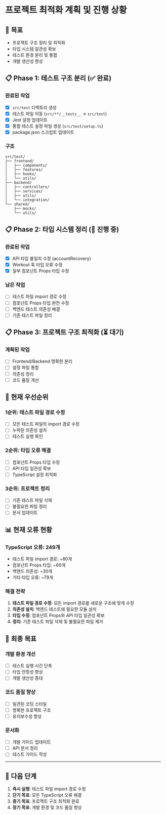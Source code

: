 # 프로젝트 최적화 계획 및 진행 상황

## 🎯 **목표**
- 프로젝트 구조 정리 및 최적화
- 타입 시스템 일관성 확보
- 테스트 환경 분리 및 통합
- 개발 생산성 향상

## 📋 **Phase 1: 테스트 구조 분리 (✅ 완료)**

### 완료된 작업
- [x] `src/test` 디렉토리 생성
- [x] 테스트 파일 이동 (`src/**/__tests__` → `src/test`)
- [x] Jest 설정 업데이트
- [x] 통합 테스트 설정 파일 생성 (`src/test/setup.ts`)
- [x] package.json 스크립트 업데이트

### 구조
```
src/test/
├── frontend/
│   ├── components/
│   ├── features/
│   ├── hooks/
│   └── utils/
├── backend/
│   ├── controllers/
│   ├── services/
│   ├── utils/
│   └── integration/
└── shared/
    ├── mocks/
    └── utils/
```

## 📋 **Phase 2: 타입 시스템 정리 (🔄 진행 중)**

### 완료된 작업
- [x] API 타입 불일치 수정 (accountRecovery)
- [x] Workout 훅 타입 오류 수정
- [x] 일부 컴포넌트 Props 타입 수정

### 남은 작업
- [ ] 테스트 파일 import 경로 수정
- [ ] 컴포넌트 Props 타입 완전 수정
- [ ] 백엔드 테스트 의존성 해결
- [ ] 기존 테스트 파일 정리

## 📋 **Phase 3: 프로젝트 구조 최적화 (⏳ 대기)**

### 계획된 작업
- [ ] Frontend/Backend 명확한 분리
- [ ] 설정 파일 통합
- [ ] 의존성 정리
- [ ] 코드 품질 개선

## 🔧 **현재 우선순위**

### 1순위: 테스트 파일 경로 수정
- [ ] 모든 테스트 파일의 import 경로 수정
- [ ] 누락된 의존성 설치
- [ ] 테스트 실행 확인

### 2순위: 타입 오류 해결
- [ ] 컴포넌트 Props 타입 수정
- [ ] API 타입 일관성 확보
- [ ] TypeScript 설정 최적화

### 3순위: 프로젝트 정리
- [ ] 기존 테스트 파일 삭제
- [ ] 불필요한 파일 정리
- [ ] 문서 업데이트

## 📊 **현재 오류 현황**

### TypeScript 오류: 249개
- 테스트 파일 import 경로: ~80개
- 컴포넌트 Props 타입: ~60개
- 백엔드 의존성: ~30개
- 기타 타입 오류: ~79개

### 해결 전략
1. **테스트 파일 경로 수정**: 모든 import 경로를 새로운 구조에 맞게 수정
2. **의존성 설치**: 백엔드 테스트에 필요한 모듈 설치
3. **타입 수정**: 컴포넌트 Props와 API 타입 일관성 확보
4. **정리**: 기존 테스트 파일 삭제 및 불필요한 파일 제거

## 🎯 **최종 목표**

### 개발 환경 개선
- [ ] 테스트 실행 시간 단축
- [ ] 타입 안정성 향상
- [ ] 개발 생산성 증대

### 코드 품질 향상
- [ ] 일관된 코딩 스타일
- [ ] 명확한 프로젝트 구조
- [ ] 유지보수성 향상

### 문서화
- [ ] 개발 가이드 업데이트
- [ ] API 문서 정리
- [ ] 테스트 가이드 작성

---

## 📝 **다음 단계**

1. **즉시 실행**: 테스트 파일 import 경로 수정
2. **단기 목표**: 모든 TypeScript 오류 해결
3. **중기 목표**: 프로젝트 구조 최적화 완료
4. **장기 목표**: 개발 환경 및 코드 품질 향상
